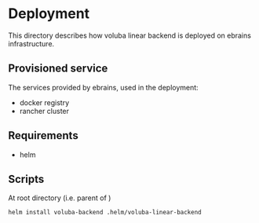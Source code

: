 # Deployment

This directory describes how voluba linear backend is deployed on ebrains infrastructure. 

## Provisioned service

The services provided by ebrains, used in the deployment:

- docker registry 
- rancher cluster

## Requirements

- helm

## Scripts

At root directory (i.e. parent of )

```bash
helm install voluba-backend .helm/voluba-linear-backend
```
